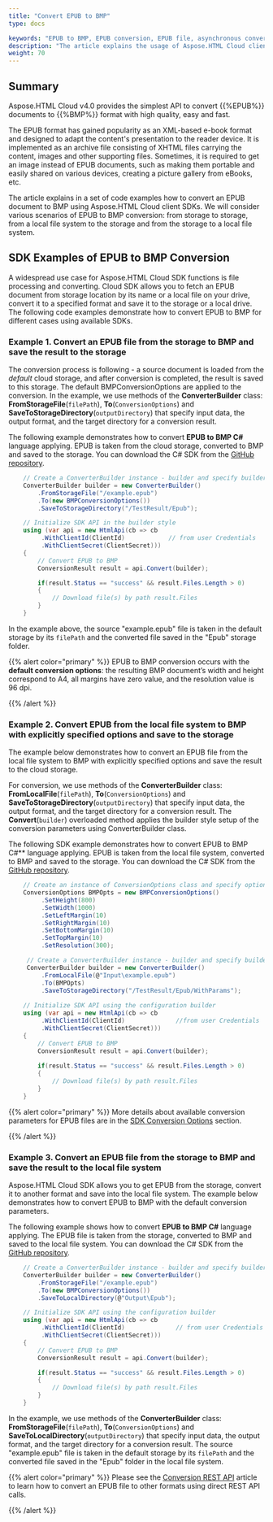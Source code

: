 ```yaml
---
title: "Convert EPUB to BMP"
type: docs

keywords: "EPUB to BMP, EPUB conversion, EPUB file, asynchronous conversion, conversion SDK, convert EPUB to BMP, SDKs, SDK examples, Python, Ruby, PHP, Java, .Net, C#, Android, Swift, Node.js"
description: "The article explains the usage of Aspose.HTML Cloud client SDKs to convert EPUB to BMP by a set of examples. SDKs are available in PHP, Python, Ruby, Android, Swift, C#, Java, C++, Node.js and more."
weight: 70
---
```


## **Summary**

Aspose.HTML Cloud v4.0 provides the simplest API to convert  {{%EPUB%}} documents to {{%BMP%}} format with high quality, easy and fast. 

The EPUB format has gained popularity as an XML-based e-book format and designed to adapt the content's presentation to the reader device. It is implemented as an archive file consisting of XHTML files carrying the content, images and other supporting files. Sometimes, it is required to get an image instead of EPUB documents, such as making them portable and easily shared on various devices, creating a picture gallery from eBooks, etc.

The article explains in a set of code examples how to convert an EPUB document to BMP using Aspose.HTML Cloud client SDKs. We will consider various scenarios of EPUB to BMP conversion: from storage to storage, from a local file system to the storage and from the storage to a local file system.

## **SDK Examples of EPUB to BMP Conversion**

A widespread use case for Aspose.HTML Cloud SDK functions is file processing and converting.  Cloud SDK allows you to fetch an EPUB document from storage location by its name or a local file on your drive, convert it to a specified format and save it to the storage or a local drive. The following code examples demonstrate how to convert EPUB to BMP for different cases using available SDKs.

### **Example 1.**  Convert an EPUB file from the storage to BMP and save the result to the storage

The conversion process is following - a source document is loaded from the *default* cloud storage, and after conversion is completed, the result is saved to this storage. The default BMPConversionOptions are applied to the conversion. In the example, we use methods of the **ConverterBuilder** class: **FromStorageFile**(`filePath`), **To**(`ConversionOptions`) and **SaveToStorageDirectory**(`outputDirectory`) that specify input data, the output format, and the target directory for a conversion result.

The following example demonstrates how to convert **EPUB to BMP C#** language applying. EPUB is taken from the cloud storage, converted to BMP and saved to the storage. You can download the C# SDK from the [GitHub repository](https://github.com/aspose-html-cloud/aspose-html-cloud-dotnet).

```c#
    // Create a ConverterBuilder instance - builder and specify builder methods	
    ConverterBuilder builder = new ConverterBuilder()
        .FromStorageFile("/example.epub")
        .To(new BMPConversionOptions())
        .SaveToStorageDirectory("/TestResult/Epub");

    // Initialize SDK API in the builder style
	using (var api = new HtmlApi(cb => cb
         .WithClientId(ClientId)            // from user Сredentials
         .WithClientSecret(ClientSecret)))
    {
        // Convert EPUB to BMP
	    ConversionResult result = api.Convert(builder);

        if(result.Status == "success" && result.Files.Length > 0)
        {
            // Download file(s) by path result.Files 
        }        
    }
```

In the example above, the source "example.epub" file is taken in the default storage by its `filePath` and the converted file saved in the "Epub" storage folder.

{{% alert color="primary" %}} 
EPUB to BMP conversion occurs with the **default conversion options**: the resulting BMP document’s width and height correspond to A4, all margins have zero value, and the resolution value is 96 dpi.

{{% /alert %}} 



### **Example 2.** Convert EPUB from the local file system to BMP with explicitly specified options and save to the storage

The example below demonstrates how to convert an EPUB file from the local file system to BMP with explicitly specified options and save the result to the cloud storage.

 For conversion, we use methods of the **ConverterBuilder** class: **FromLocalFile**(`filePath`), **To**(`ConversionOptions`) and **SaveToStorageDirectory**(`outputDirectory`) that specify input data, the output format, and the target directory for a conversion result. The **Convert**(`builder`) overloaded method applies the builder style setup of the conversion parameters using ConverterBuilder class.

The following SDK example demonstrates how to convert EPUB to BMP C#** language applying. EPUB is taken from the local file system, converted to BMP and saved to the storage. You can download the C# SDK from the [GitHub repository](https://github.com/aspose-html-cloud/aspose-html-cloud-dotnet).

```c#
    // Create an instance of ConversionOptions class and specify options for EPUB to BMP conversion	
	ConversionOptions BMPOpts = new BMPConversionOptions()
         .SetHeight(800)
         .SetWidth(1000)
         .SetLeftMargin(10)
         .SetRightMargin(10)
         .SetBottomMargin(10)
         .SetTopMargin(10)
         .SetResolution(300);

     // Create a ConverterBuilder instance - builder and specify builder methods
     ConverterBuilder builder = new ConverterBuilder()
         .FromLocalFile(@"Input\example.epub")
         .To(BMPOpts)
         .SaveToStorageDirectory("/TestResult/Epub/WithParams");
    	 
    // Initialize SDK API using the configuration builder
    using (var api = new HtmlApi(cb => cb
         .WithClientId(ClientId)              //from user Сredentials
         .WithClientSecret(ClientSecret)))
    {
        // Convert EPUB to BMP
        ConversionResult result = api.Convert(builder);
    
        if(result.Status == "success" && result.Files.Length > 0)
        {
            // Download file(s) by path result.Files 
        }    
    }
```
{{% alert color="primary" %}} 
More details about available conversion parameters for EPUB files are in the [SDK Conversion Options](/html/conversion-api/sdk-conversion-options/) section.

{{% /alert %}} 

### **Example 3.** Convert an EPUB file from the storage to BMP and save the result to the local file system

Aspose.HTML Cloud SDK allows you to get EPUB from the storage, convert it to another format and save into the local file system. The example below demonstrates how to convert EPUB to BMP with the default conversion parameters.

The following example shows how to convert **EPUB to BMP C#** language applying. The EPUB file is taken from the storage, converted to BMP and saved to the local file system. You can download the C# SDK from the [GitHub repository](https://github.com/aspose-html-cloud/aspose-html-cloud-dotnet).

```c#
    // Create a ConverterBuilder instance - builder and specify builder methods
	ConverterBuilder builder = new ConverterBuilder()
        .FromStorageFile("/example.epub")
        .To(new BMPConversionOptions())
        .SaveToLocalDirectory(@"Output\Epub");

    // Initialize SDK API using the configuration builder
	using (var api = new HtmlApi(cb => cb
         .WithClientId(ClientId)              // from user Сredentials          
         .WithClientSecret(ClientSecret)))
    {
        // Convert EPUB to BMP
	    ConversionResult result = api.Convert(builder);

        if(result.Status == "success" && result.Files.Length > 0)
        {
            // Download file(s) by path result.Files 
        }        
    }
```

In the example, we use methods of the **ConverterBuilder** class: **FromStorageFile**(`filePath`), **To**(`ConversionOptions`) and **SaveToLocalDirectory**(`outputDirectory`) that specify input data, the output format, and the target directory for a conversion result. The source "example.epub" file is taken in the default storage by its `filePath` and the converted file saved in the "Epub"  folder in the local file system.

{{% alert color="primary" %}} 
Please see the [Conversion REST API](/html/conversion-api/conversion-rest-api/) article to learn how to convert an EPUB file to other formats using direct REST API calls.

{{% /alert %}} 